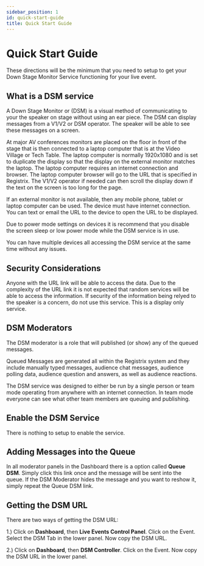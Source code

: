 ```yaml
---
sidebar_position: 1
id: quick-start-guide
title: Quick Start Guide
---
```


# Quick Start Guide

These directions will be the minimum that you need to setup to get your Down Stage Monitor Service functioning for your live event.

## What is a DSM service

A Down Stage Monitor or (DSM) is a visual method of communicating to your the speaker on stage without using an ear piece. The DSM can display messages from a V1/V2 or DSM operator. The speaker
will be able to see these messages on a screen.

At major AV conferences monitors are placed on the floor in front of the stage that is then connected to a laptop computer that is at the Video Village or Tech Table. The laptop computer is normally 1920x1080 and is set to duplicate the display so that the display on the external monitor matches the laptop.  The laptop computer requires an internet connection and browser.  The laptop computer browser will go to the URL that is specified in Registrix.  The V1/V2 operator if needed can then scroll the display down if the text on the screen is too long for the page.

If an external monitor is not available, then any mobile phone, tablet or laptop computer can be used. The device must have internet connection. You can text or email the URL to the device to open the URL to be displayed.

Due to power mode settings on devices it is recommend that you disable the screen sleep or low power mode while the DSM service is in use.

You can have multiple devices all accessing the DSM service at the same time without any issues.

## Security Considerations

Anyone with the URL link will be able to access the data. Due to the complexity of the URL link it is not expected that random services will be able to access the information. If security
of the information being relyed to the speaker is a concern, do not use this service. This is a display only service.

## DSM Moderators

The DSM moderator is a role that will published (or show) any of the queued messages.

Queued Messages are generated all within the Registrix system and they include manually typed messages, audience chat messages, audience polling data, audience question and answers, as well as audience reactions.

The DSM service was designed to either be run by a single person or team mode operating from anywhere with an internet connection. In team mode everyone can see what other team members are queuing and publishing.

## Enable the DSM Service

There is nothing to setup to enable the service.

## Adding Messages into the Queue

In all moderator panels in the Dashboard there is a option called **Queue DSM**.  Simply click this link once and the message will be sent into the queue.  If the DSM Moderator hides the message and you want to reshow it, simply repeat the Queue DSM link.


## Getting the DSM URL

There are two ways of getting the DSM URL:

1.) Click on **Dashboard**, then **Live Events Control Panel**. Click on the Event. Select the DSM Tab in the lower panel. Now copy the DSM URL.

2.) Click on **Dashboard**, then **DSM Controller**. Click on the Event. Now copy the DSM URL in the lower panel.
